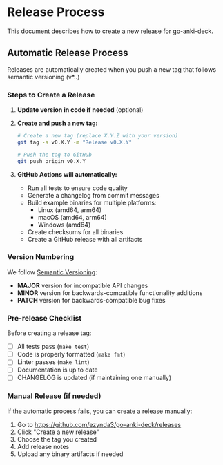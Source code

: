 # Release Process

This document describes how to create a new release for go-anki-deck.

## Automatic Release Process

Releases are automatically created when you push a new tag that follows semantic versioning (v*.*.*)

### Steps to Create a Release

1. **Update version in code if needed** (optional)

2. **Create and push a new tag:**
   ```bash
   # Create a new tag (replace X.Y.Z with your version)
   git tag -a v0.X.Y -m "Release v0.X.Y"
   
   # Push the tag to GitHub
   git push origin v0.X.Y
   ```

3. **GitHub Actions will automatically:**
   - Run all tests to ensure code quality
   - Generate a changelog from commit messages
   - Build example binaries for multiple platforms:
     - Linux (amd64, arm64)
     - macOS (amd64, arm64)
     - Windows (amd64)
   - Create checksums for all binaries
   - Create a GitHub release with all artifacts

### Version Numbering

We follow [Semantic Versioning](https://semver.org/):
- **MAJOR** version for incompatible API changes
- **MINOR** version for backwards-compatible functionality additions
- **PATCH** version for backwards-compatible bug fixes

### Pre-release Checklist

Before creating a release tag:
- [ ] All tests pass (`make test`)
- [ ] Code is properly formatted (`make fmt`)
- [ ] Linter passes (`make lint`)
- [ ] Documentation is up to date
- [ ] CHANGELOG is updated (if maintaining one manually)

### Manual Release (if needed)

If the automatic process fails, you can create a release manually:
1. Go to https://github.com/ezynda3/go-anki-deck/releases
2. Click "Create a new release"
3. Choose the tag you created
4. Add release notes
5. Upload any binary artifacts if needed